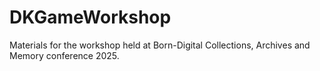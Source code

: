# DKGameWorkshop
Materials for the workshop held at Born-Digital Collections, Archives and Memory conference 2025.
